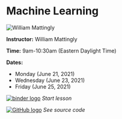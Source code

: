 # Machine Learning
![William Mattingly](https://s3.amazonaws.com/org.jstor.labs/2021/02/William300.png)

**Instructor:** William Mattingly

**Time:** 9am-10:30am (Eastern Daylight Time)

**Dates:**
* Monday (June 21, 2021)
* Wednesday (June 23, 2021)
* Friday (June 25, 2021)

[![binder logo](https://static.mybinder.org/badge_logo.svg)]() *Start lesson*

[![GitHub logo](https://ithaka-labs.s3.amazonaws.com/static-files/images/tdm/tdmdocs/github-logo.png)]() *See source code*